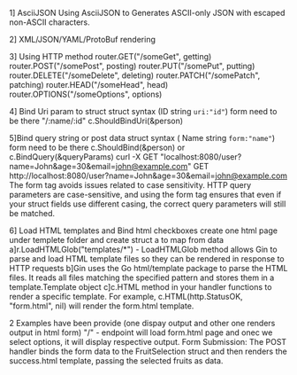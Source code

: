 1] AsciiJSON
Using AsciiJSON to Generates ASCII-only JSON with escaped non-ASCII characters.

2] XML/JSON/YAML/ProtoBuf rendering

3] Using HTTP method
router.GET("/someGet", getting)
router.POST("/somePost", posting)
router.PUT("/somePut", putting)
router.DELETE("/someDelete", deleting)
router.PATCH("/somePatch", patching)
router.HEAD("/someHead", head)
router.OPTIONS("/someOptions", options)


4] Bind Uri param to struct
struct syntax (ID   string `uri:"id"`) form need to be there
"/:name/:id" 
c.ShouldBindUri(&person)

5]Bind query string or post data
struct syntax ( Name  string `form:"name"`) form need to be there
c.ShouldBind(&person) or c.BindQuery(&queryParams)
curl -X GET "localhost:8080/user?name=John&age=30&email=john@example.com"
GET http://localhost:8080/user?name=John&age=30&email=john@example.com
The form tag avoids issues related to case sensitivity. HTTP query parameters are case-sensitive, and using the form tag ensures that even if your struct fields use different casing, the correct query parameters will still be matched.

6] Load HTML templates and Bind html checkboxes
create one html page under templete folder and create struct a to map from data
a]r.LoadHTMLGlob("templates/*") - LoadHTMLGlob method allows Gin to parse and load HTML template files so they can be rendered in response to HTTP requests
b]Gin uses the Go html/template package to parse the HTML files. It reads all files matching the specified pattern and stores them in a template.Template object
c]c.HTML method in your handler functions to render a specific template.
For example, c.HTML(http.StatusOK, "form.html", nil) will render the form.html template.

2 Examples have been provide (one dispay output and other one renders output in html form)
"/" - endpoint will load form.html page and onec we select options, it will display respective output.
Form Submission:
The POST handler binds the form data to the FruitSelection struct and then renders the success.html template, passing the selected fruits as data.
